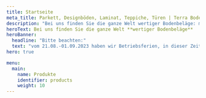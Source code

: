 ```yaml
---
title: Startseite
meta_title: Parkett, Designböden, Laminat, Teppiche, Türen | Terra Bodenbeläge aus Freiburg-Opfingen
description: "Bei uns finden Sie die ganze Welt wertiger Bodenbeläge: markanter Parkett, flexibler Vinyl oder lebendiger Laminat? Wir haben den Belag, der Ihren Raum besonders macht."
heroText: Bei uns finden Sie die ganze Welt **wertiger Bodenbeläge**
heroBanner:
  headline: "Bitte beachten:"
  text: "vom 21.08.-01.09.2023 haben wir Betriebsferien, in dieser Zeit ist unser Büro nicht besetzt. Anlieferungen für den genannten Zeitraum sind nicht möglich."
hero: true

menu:
  main:
    name: Produkte
    identifier: products
    weight: 10
---
```

